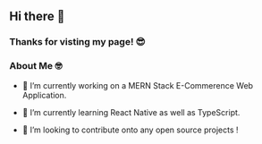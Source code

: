 ## Hi there 👋

### Thanks for visting my page! 😎

 ### About Me 🤓

- 🔭 I’m currently working on a MERN Stack E-Commerence Web Application.


- 🌱 I’m currently learning React Native as well as TypeScript.


- 👯 I’m looking to contribute onto any open source projects !


